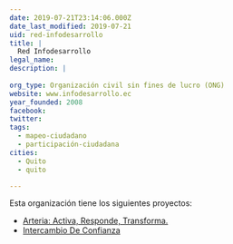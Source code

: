 ```yaml
---
date: 2019-07-21T23:14:06.000Z
date_last_modified: 2019-07-21
uid: red-infodesarrollo
title: |
  Red Infodesarrollo
legal_name: 
description: |
  
org_type: Organización civil sin fines de lucro (ONG)
website: www.infodesarrollo.ec
year_founded: 2008
facebook: 
twitter: 
tags:
  - mapeo-ciudadano
  - participación-ciudadana
cities: 
  - Quito
  - quito

---
```


Esta organización tiene los siguientes proyectos:

- [Arteria: Activa, Responde, Transforma.](/proyectos/arteria-activa-responde-transforma)
- [Intercambio De Confianza](/proyectos/intercambio-de-confianza)
